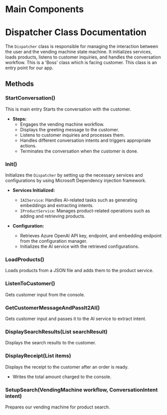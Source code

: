 # Main Components

# Dispatcher Class Documentation

The `Dispatcher` class is responsible for managing the interaction between the user and the vending machine state machine. It initializes services, loads products, listens to customer inquiries, and handles the conversation workflow.
This is a 'Boss' class which is facing customer. This class is an entry point for our app.

## Methods

### StartConversation()

This is main entry Starts the conversation with the customer.

- **Steps:**
  - Engages the vending machine workflow.
  - Displays the greeting message to the customer.
  - Listens to customer inquiries and processes them.
  - Handles different conversation intents and triggers appropriate actions.
  - Terminates the conversation when the customer is done.


### Init()

Initializes the `Dispatcher` by setting up the necessary services and configurations by using Microsoft Dependency injection framework.

- **Services Initialized:**
  - `IAIService`: Handles AI-related tasks such as generating embeddings and extracting intents.
  - `IProductService`: Manages product-related operations such as adding and retrieving products.

- **Configuration:**
  - Retrieves Azure OpenAI API key, endpoint, and embedding endpoint from the configuration manager.
  - Initializes the AI service with the retrieved configurations.

### LoadProducts()

Loads products from a JSON file and adds them to the product service.

### ListenToCustomer()

Gets customer input from the console.

### GetCustomerMessageAndPassIt2AI()

Gets customer input and passes it to the AI service to extract intent.

### DisplaySearchResults(List<ProductSearchResult> searchResult)

Displays the search results to the customer.

### DisplayReceipt(List<OrderItem> items)

Displays the receipt to the customer after an order is ready.
  - Writes the total amount charged to the console.

### SetupSearch(VendingMachine workflow, ConversationIntent intent)

Prepares our vending machine for product search.

